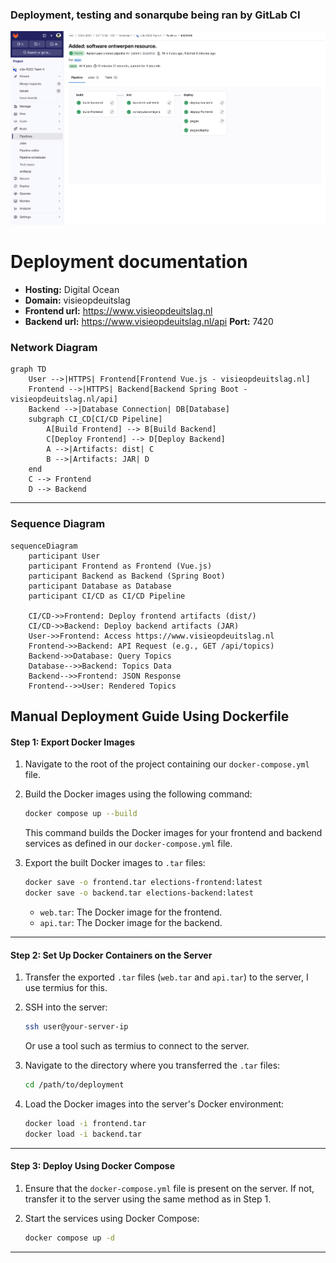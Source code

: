 ### Deployment, testing and sonarqube being ran by GitLab CI
![Pipelines](./images/pipelines.png)

# Deployment documentation

- **Hosting:** Digital Ocean
- **Domain:** visieopdeuitslag
- **Frontend url:** https://www.visieopdeuitslag.nl
- **Backend url:** https://www.visieopdeuitslag.nl/api
 **Port:** 7420

###  **Network Diagram**
```mermaid
graph TD
    User -->|HTTPS| Frontend[Frontend Vue.js - visieopdeuitslag.nl]
    Frontend -->|HTTPS| Backend[Backend Spring Boot - visieopdeuitslag.nl/api]
    Backend -->|Database Connection| DB[Database]
    subgraph CI_CD[CI/CD Pipeline]
        A[Build Frontend] --> B[Build Backend]
        C[Deploy Frontend] --> D[Deploy Backend]
        A -->|Artifacts: dist| C
        B -->|Artifacts: JAR| D
    end
    C --> Frontend
    D --> Backend
```

---

### **Sequence Diagram**
```mermaid
sequenceDiagram
    participant User
    participant Frontend as Frontend (Vue.js)
    participant Backend as Backend (Spring Boot)
    participant Database as Database
    participant CI/CD as CI/CD Pipeline

    CI/CD->>Frontend: Deploy frontend artifacts (dist/)
    CI/CD->>Backend: Deploy backend artifacts (JAR)
    User->>Frontend: Access https://www.visieopdeuitslag.nl
    Frontend->>Backend: API Request (e.g., GET /api/topics)
    Backend->>Database: Query Topics
    Database-->>Backend: Topics Data
    Backend-->>Frontend: JSON Response
    Frontend-->>User: Rendered Topics
```

## Manual Deployment Guide Using Dockerfile
#### **Step 1: Export Docker Images**
1. Navigate to the root of the project containing our `docker-compose.yml` file.
2. Build the Docker images using the following command:
   ```bash
   docker compose up --build
   ```
   This command builds the Docker images for your frontend and backend services as defined in our `docker-compose.yml` file.

3. Export the built Docker images to `.tar` files:
   ```bash
   docker save -o frontend.tar elections-frontend:latest
   docker save -o backend.tar elections-backend:latest
   ```
    - `web.tar`: The Docker image for the frontend.
    - `api.tar`: The Docker image for the backend.

---

#### **Step 2: Set Up Docker Containers on the Server**
1. Transfer the exported `.tar` files (`web.tar` and `api.tar`) to the server, I use termius for this.

2. SSH into the server:
   ```bash
   ssh user@your-server-ip
   ```
   Or use a tool such as termius to connect to the server.

3. Navigate to the directory where you transferred the `.tar` files:
   ```bash
   cd /path/to/deployment
   ```

4. Load the Docker images into the server's Docker environment:
   ```bash
   docker load -i frontend.tar
   docker load -i backend.tar
   ```

---

#### **Step 3: Deploy Using Docker Compose**
1. Ensure that the `docker-compose.yml` file is present on the server. If not, transfer it to the server using the same method as in Step 1.

2. Start the services using Docker Compose:
   ```bash
   docker compose up -d
   ```
---
